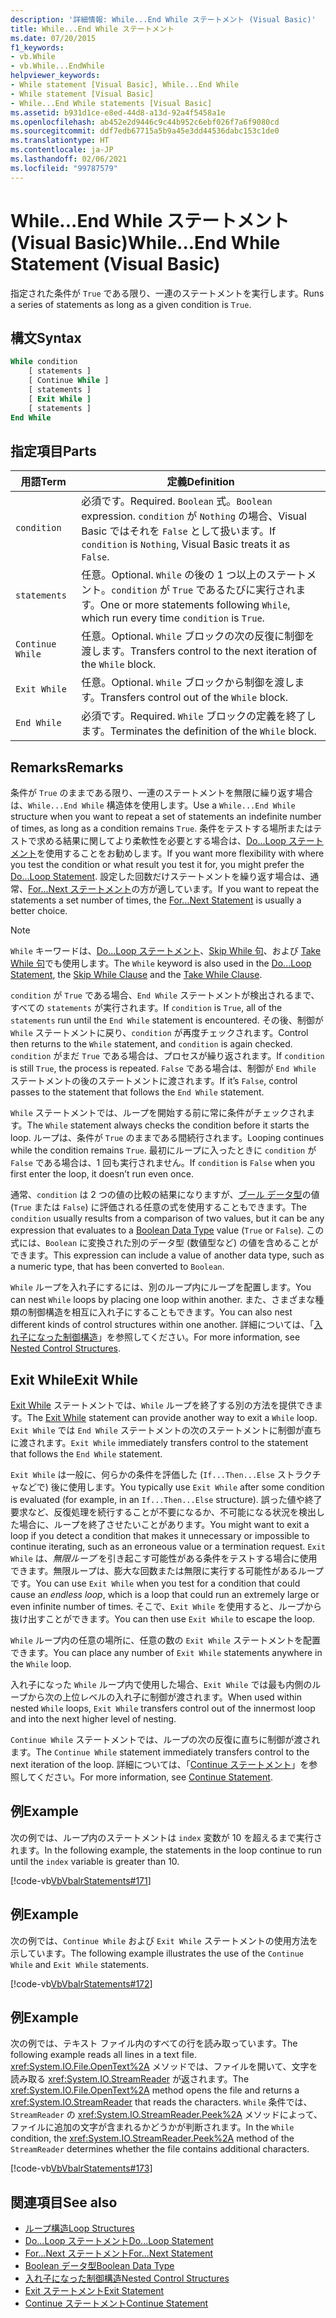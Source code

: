 ```yaml
---
description: '詳細情報: While...End While ステートメント (Visual Basic)'
title: While...End While ステートメント
ms.date: 07/20/2015
f1_keywords:
- vb.While
- vb.While...EndWhile
helpviewer_keywords:
- While statement [Visual Basic], While...End While
- While statement [Visual Basic]
- While...End While statements [Visual Basic]
ms.assetid: b931d1ce-e8ed-44d8-a13d-92a4f5458a1e
ms.openlocfilehash: ab452e2d9446c9c44b952c6ebf026f7a6f9080cd
ms.sourcegitcommit: ddf7edb67715a5b9a45e3dd44536dabc153c1de0
ms.translationtype: HT
ms.contentlocale: ja-JP
ms.lasthandoff: 02/06/2021
ms.locfileid: "99787579"
---
```

# <a name="whileend-while-statement-visual-basic"></a><span data-ttu-id="63eb8-103">While...End While ステートメント (Visual Basic)</span><span class="sxs-lookup"><span data-stu-id="63eb8-103">While...End While Statement (Visual Basic)</span></span>

<span data-ttu-id="63eb8-104">指定された条件が `True` である限り、一連のステートメントを実行します。</span><span class="sxs-lookup"><span data-stu-id="63eb8-104">Runs a series of statements as long as a given condition is `True`.</span></span>  
  
## <a name="syntax"></a><span data-ttu-id="63eb8-105">構文</span><span class="sxs-lookup"><span data-stu-id="63eb8-105">Syntax</span></span>  
  
```vb  
While condition  
    [ statements ]  
    [ Continue While ]  
    [ statements ]  
    [ Exit While ]  
    [ statements ]  
End While  
```  
  
## <a name="parts"></a><span data-ttu-id="63eb8-106">指定項目</span><span class="sxs-lookup"><span data-stu-id="63eb8-106">Parts</span></span>  
  
|<span data-ttu-id="63eb8-107">用語</span><span class="sxs-lookup"><span data-stu-id="63eb8-107">Term</span></span>|<span data-ttu-id="63eb8-108">定義</span><span class="sxs-lookup"><span data-stu-id="63eb8-108">Definition</span></span>|  
|---|---|  
|`condition`|<span data-ttu-id="63eb8-109">必須です。</span><span class="sxs-lookup"><span data-stu-id="63eb8-109">Required.</span></span> <span data-ttu-id="63eb8-110">`Boolean` 式。</span><span class="sxs-lookup"><span data-stu-id="63eb8-110">`Boolean` expression.</span></span> <span data-ttu-id="63eb8-111">`condition` が `Nothing` の場合、Visual Basic ではそれを `False` として扱います。</span><span class="sxs-lookup"><span data-stu-id="63eb8-111">If `condition` is `Nothing`, Visual Basic treats it as `False`.</span></span>|  
|`statements`|<span data-ttu-id="63eb8-112">任意。</span><span class="sxs-lookup"><span data-stu-id="63eb8-112">Optional.</span></span> <span data-ttu-id="63eb8-113">`While` の後の 1 つ以上のステートメント。`condition` が `True` であるたびに実行されます。</span><span class="sxs-lookup"><span data-stu-id="63eb8-113">One or more statements following `While`, which run every time `condition` is `True`.</span></span>|  
|`Continue While`|<span data-ttu-id="63eb8-114">任意。</span><span class="sxs-lookup"><span data-stu-id="63eb8-114">Optional.</span></span> <span data-ttu-id="63eb8-115">`While` ブロックの次の反復に制御を渡します。</span><span class="sxs-lookup"><span data-stu-id="63eb8-115">Transfers control to the next iteration of the `While` block.</span></span>|  
|`Exit While`|<span data-ttu-id="63eb8-116">任意。</span><span class="sxs-lookup"><span data-stu-id="63eb8-116">Optional.</span></span> <span data-ttu-id="63eb8-117">`While` ブロックから制御を渡します。</span><span class="sxs-lookup"><span data-stu-id="63eb8-117">Transfers control out of the `While` block.</span></span>|  
|`End While`|<span data-ttu-id="63eb8-118">必須です。</span><span class="sxs-lookup"><span data-stu-id="63eb8-118">Required.</span></span> <span data-ttu-id="63eb8-119">`While` ブロックの定義を終了します。</span><span class="sxs-lookup"><span data-stu-id="63eb8-119">Terminates the definition of the `While` block.</span></span>|  
  
## <a name="remarks"></a><span data-ttu-id="63eb8-120">Remarks</span><span class="sxs-lookup"><span data-stu-id="63eb8-120">Remarks</span></span>  

 <span data-ttu-id="63eb8-121">条件が `True` のままである限り、一連のステートメントを無限に繰り返す場合は、`While...End While` 構造体を使用します。</span><span class="sxs-lookup"><span data-stu-id="63eb8-121">Use a `While...End While` structure when you want to repeat a set of statements an indefinite number of times, as long as a condition remains `True`.</span></span> <span data-ttu-id="63eb8-122">条件をテストする場所またはテストで求める結果に関してより柔軟性を必要とする場合は、[Do...Loop ステートメント](do-loop-statement.md)を使用することをお勧めします。</span><span class="sxs-lookup"><span data-stu-id="63eb8-122">If you want more flexibility with where you test the condition or what result you test it for, you might prefer the [Do...Loop Statement](do-loop-statement.md).</span></span> <span data-ttu-id="63eb8-123">設定した回数だけステートメントを繰り返す場合は、通常、[For...Next ステートメント](for-next-statement.md)の方が適しています。</span><span class="sxs-lookup"><span data-stu-id="63eb8-123">If you want to repeat the statements a set number of times, the [For...Next Statement](for-next-statement.md) is usually a better choice.</span></span>  
  
> [!NOTE]
> <span data-ttu-id="63eb8-124">`While` キーワードは、[Do...Loop ステートメント](do-loop-statement.md)、[Skip While 句](../queries/skip-while-clause.md)、および [Take While 句](../queries/take-while-clause.md)でも使用します。</span><span class="sxs-lookup"><span data-stu-id="63eb8-124">The `While` keyword is also used in the [Do...Loop Statement](do-loop-statement.md), the [Skip While Clause](../queries/skip-while-clause.md) and the [Take While Clause](../queries/take-while-clause.md).</span></span>  
  
 <span data-ttu-id="63eb8-125">`condition` が `True` である場合、`End While` ステートメントが検出されるまで、すべての `statements` が実行されます。</span><span class="sxs-lookup"><span data-stu-id="63eb8-125">If `condition` is `True`, all of the `statements` run until the `End While` statement is encountered.</span></span> <span data-ttu-id="63eb8-126">その後、制御が `While` ステートメントに戻り、`condition` が再度チェックされます。</span><span class="sxs-lookup"><span data-stu-id="63eb8-126">Control then returns to the `While` statement, and `condition` is again checked.</span></span> <span data-ttu-id="63eb8-127">`condition` がまだ `True` である場合は、プロセスが繰り返されます。</span><span class="sxs-lookup"><span data-stu-id="63eb8-127">If `condition` is still `True`, the process is repeated.</span></span> <span data-ttu-id="63eb8-128">`False` である場合は、制御が `End While` ステートメントの後のステートメントに渡されます。</span><span class="sxs-lookup"><span data-stu-id="63eb8-128">If it’s `False`, control passes to the statement that follows the `End While` statement.</span></span>  
  
 <span data-ttu-id="63eb8-129">`While` ステートメントでは、ループを開始する前に常に条件がチェックされます。</span><span class="sxs-lookup"><span data-stu-id="63eb8-129">The `While` statement always checks the condition before it starts the loop.</span></span> <span data-ttu-id="63eb8-130">ループは、条件が `True` のままである間続行されます。</span><span class="sxs-lookup"><span data-stu-id="63eb8-130">Looping continues while the condition remains `True`.</span></span> <span data-ttu-id="63eb8-131">最初にループに入ったときに `condition` が `False` である場合は、1 回も実行されません。</span><span class="sxs-lookup"><span data-stu-id="63eb8-131">If `condition` is `False` when you first enter the loop, it doesn’t run even once.</span></span>  
  
 <span data-ttu-id="63eb8-132">通常、`condition` は 2 つの値の比較の結果になりますが、[ブール データ型](../data-types/boolean-data-type.md)の値 (`True` または `False`) に評価される任意の式を使用することもできます。</span><span class="sxs-lookup"><span data-stu-id="63eb8-132">The `condition` usually results from a comparison of two values, but it can be any expression that evaluates to a [Boolean Data Type](../data-types/boolean-data-type.md) value (`True` or `False`).</span></span> <span data-ttu-id="63eb8-133">この式には、`Boolean` に変換された別のデータ型 (数値型など) の値を含めることができます。</span><span class="sxs-lookup"><span data-stu-id="63eb8-133">This expression can include a value of another data type, such as a numeric type, that has been converted to `Boolean`.</span></span>  
  
 <span data-ttu-id="63eb8-134">`While` ループを入れ子にするには、別のループ内にループを配置します。</span><span class="sxs-lookup"><span data-stu-id="63eb8-134">You can nest `While` loops by placing one loop within another.</span></span> <span data-ttu-id="63eb8-135">また、さまざまな種類の制御構造を相互に入れ子にすることもできます。</span><span class="sxs-lookup"><span data-stu-id="63eb8-135">You can also nest different kinds of control structures within one another.</span></span> <span data-ttu-id="63eb8-136">詳細については、「[入れ子になった制御構造](../../programming-guide/language-features/control-flow/nested-control-structures.md)」を参照してください。</span><span class="sxs-lookup"><span data-stu-id="63eb8-136">For more information, see [Nested Control Structures](../../programming-guide/language-features/control-flow/nested-control-structures.md).</span></span>  
  
## <a name="exit-while"></a><span data-ttu-id="63eb8-137">Exit While</span><span class="sxs-lookup"><span data-stu-id="63eb8-137">Exit While</span></span>  

 <span data-ttu-id="63eb8-138">[Exit While](exit-statement.md) ステートメントでは、`While` ループを終了する別の方法を提供できます。</span><span class="sxs-lookup"><span data-stu-id="63eb8-138">The [Exit While](exit-statement.md) statement can provide another way to exit a `While` loop.</span></span> <span data-ttu-id="63eb8-139">`Exit While` では `End While` ステートメントの次のステートメントに制御が直ちに渡されます。</span><span class="sxs-lookup"><span data-stu-id="63eb8-139">`Exit While` immediately transfers control to the statement that follows the `End While` statement.</span></span>  
  
 <span data-ttu-id="63eb8-140">`Exit While` は一般に、何らかの条件を評価した (`If...Then...Else` ストラクチャなどで) 後に使用します。</span><span class="sxs-lookup"><span data-stu-id="63eb8-140">You typically use `Exit While` after some condition is evaluated (for example, in an `If...Then...Else` structure).</span></span> <span data-ttu-id="63eb8-141">誤った値や終了要求など、反復処理を続行することが不要になるか、不可能になる状況を検出した場合に、ループを終了させたいことがあります。</span><span class="sxs-lookup"><span data-stu-id="63eb8-141">You might want to exit a loop if you detect a condition that makes it unnecessary or impossible to continue iterating, such as an erroneous value or a termination request.</span></span> <span data-ttu-id="63eb8-142">`Exit While` は、*無限ループ* を引き起こす可能性がある条件をテストする場合に使用できます。無限ループは、膨大な回数または無限に実行する可能性があるループです。</span><span class="sxs-lookup"><span data-stu-id="63eb8-142">You can use `Exit While` when you test for a condition that could cause an *endless loop*, which is a loop that could run an extremely large or even infinite number of times.</span></span> <span data-ttu-id="63eb8-143">そこで、`Exit While` を使用すると、ループから抜け出すことができます。</span><span class="sxs-lookup"><span data-stu-id="63eb8-143">You can then use `Exit While` to escape the loop.</span></span>  
  
 <span data-ttu-id="63eb8-144">`While` ループ内の任意の場所に、任意の数の `Exit While` ステートメントを配置できます。</span><span class="sxs-lookup"><span data-stu-id="63eb8-144">You can place any number of `Exit While` statements anywhere in the `While` loop.</span></span>  
  
 <span data-ttu-id="63eb8-145">入れ子になった `While` ループ内で使用した場合、`Exit While` では最も内側のループから次の上位レベルの入れ子に制御が渡されます。</span><span class="sxs-lookup"><span data-stu-id="63eb8-145">When used within nested `While` loops, `Exit While` transfers control out of the innermost loop and into the next higher level of nesting.</span></span>  
  
 <span data-ttu-id="63eb8-146">`Continue While` ステートメントでは、ループの次の反復に直ちに制御が渡されます。</span><span class="sxs-lookup"><span data-stu-id="63eb8-146">The `Continue While` statement immediately transfers control to the next iteration of the loop.</span></span> <span data-ttu-id="63eb8-147">詳細については、「[Continue ステートメント](continue-statement.md)」を参照してください。</span><span class="sxs-lookup"><span data-stu-id="63eb8-147">For more information, see [Continue Statement](continue-statement.md).</span></span>  
  
## <a name="example"></a><span data-ttu-id="63eb8-148">例</span><span class="sxs-lookup"><span data-stu-id="63eb8-148">Example</span></span>  

 <span data-ttu-id="63eb8-149">次の例では、ループ内のステートメントは `index` 変数が 10 を超えるまで実行されます。</span><span class="sxs-lookup"><span data-stu-id="63eb8-149">In the following example, the statements in the loop continue to run until the `index` variable is greater than 10.</span></span>  
  
 [!code-vb[VbVbalrStatements#171](~/samples/snippets/visualbasic/VS_Snippets_VBCSharp/VbVbalrStatements/VB/class14.vb#171)]  
  
## <a name="example"></a><span data-ttu-id="63eb8-150">例</span><span class="sxs-lookup"><span data-stu-id="63eb8-150">Example</span></span>  

 <span data-ttu-id="63eb8-151">次の例では、`Continue While` および `Exit While` ステートメントの使用方法を示しています。</span><span class="sxs-lookup"><span data-stu-id="63eb8-151">The following example illustrates the use of the `Continue While` and `Exit While` statements.</span></span>  
  
 [!code-vb[VbVbalrStatements#172](~/samples/snippets/visualbasic/VS_Snippets_VBCSharp/VbVbalrStatements/VB/class14.vb#172)]  
  
## <a name="example"></a><span data-ttu-id="63eb8-152">例</span><span class="sxs-lookup"><span data-stu-id="63eb8-152">Example</span></span>  

 <span data-ttu-id="63eb8-153">次の例では、テキスト ファイル内のすべての行を読み取っています。</span><span class="sxs-lookup"><span data-stu-id="63eb8-153">The following example reads all lines in a text file.</span></span> <span data-ttu-id="63eb8-154"><xref:System.IO.File.OpenText%2A> メソッドでは、ファイルを開いて、文字を読み取る <xref:System.IO.StreamReader> が返されます。</span><span class="sxs-lookup"><span data-stu-id="63eb8-154">The <xref:System.IO.File.OpenText%2A> method opens the file and returns a <xref:System.IO.StreamReader> that reads the characters.</span></span> <span data-ttu-id="63eb8-155">`While` 条件では、`StreamReader` の <xref:System.IO.StreamReader.Peek%2A> メソッドによって、ファイルに追加の文字が含まれるかどうかが判断されます。</span><span class="sxs-lookup"><span data-stu-id="63eb8-155">In the `While` condition, the <xref:System.IO.StreamReader.Peek%2A> method of the `StreamReader` determines whether the file contains additional characters.</span></span>  
  
 [!code-vb[VbVbalrStatements#173](~/samples/snippets/visualbasic/VS_Snippets_VBCSharp/VbVbalrStatements/VB/class14.vb#173)]  
  
## <a name="see-also"></a><span data-ttu-id="63eb8-156">関連項目</span><span class="sxs-lookup"><span data-stu-id="63eb8-156">See also</span></span>

- [<span data-ttu-id="63eb8-157">ループ構造</span><span class="sxs-lookup"><span data-stu-id="63eb8-157">Loop Structures</span></span>](../../programming-guide/language-features/control-flow/loop-structures.md)
- [<span data-ttu-id="63eb8-158">Do...Loop ステートメント</span><span class="sxs-lookup"><span data-stu-id="63eb8-158">Do...Loop Statement</span></span>](do-loop-statement.md)
- [<span data-ttu-id="63eb8-159">For...Next ステートメント</span><span class="sxs-lookup"><span data-stu-id="63eb8-159">For...Next Statement</span></span>](for-next-statement.md)
- [<span data-ttu-id="63eb8-160">Boolean データ型</span><span class="sxs-lookup"><span data-stu-id="63eb8-160">Boolean Data Type</span></span>](../data-types/boolean-data-type.md)
- [<span data-ttu-id="63eb8-161">入れ子になった制御構造</span><span class="sxs-lookup"><span data-stu-id="63eb8-161">Nested Control Structures</span></span>](../../programming-guide/language-features/control-flow/nested-control-structures.md)
- [<span data-ttu-id="63eb8-162">Exit ステートメント</span><span class="sxs-lookup"><span data-stu-id="63eb8-162">Exit Statement</span></span>](exit-statement.md)
- [<span data-ttu-id="63eb8-163">Continue ステートメント</span><span class="sxs-lookup"><span data-stu-id="63eb8-163">Continue Statement</span></span>](continue-statement.md)
